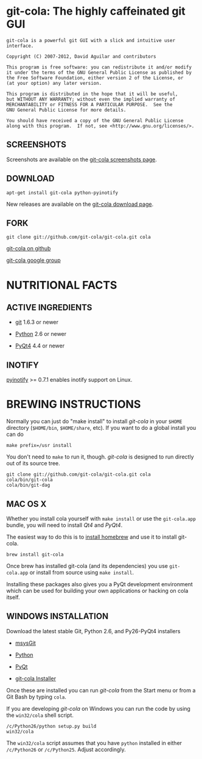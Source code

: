 # git-cola: The highly caffeinated git GUI

    git-cola is a powerful git GUI with a slick and intuitive user interface.

    Copyright (C) 2007-2012, David Aguilar and contributors

    This program is free software: you can redistribute it and/or modify
    it under the terms of the GNU General Public License as published by
    the Free Software Foundation, either version 2 of the License, or
    (at your option) any later version.

    This program is distributed in the hope that it will be useful,
    but WITHOUT ANY WARRANTY; without even the implied warranty of
    MERCHANTABILITY or FITNESS FOR A PARTICULAR PURPOSE.  See the
    GNU General Public License for more details.

    You should have received a copy of the GNU General Public License
    along with this program.  If not, see <http://www.gnu.org/licenses/>.

## SCREENSHOTS

Screenshots are available on the
[git-cola screenshots page](http://git-cola.github.com/screenshots.html).

## DOWNLOAD

    apt-get install git-cola python-pyinotify

New releases are available on the
[git-cola download page](http://git-cola.github.com/downloads.html).

## FORK

    git clone git://github.com/git-cola/git-cola.git cola

[git-cola on github](https://github.com/git-cola/git-cola)

[git-cola google group](http://groups.google.com/group/git-cola/)


# NUTRITIONAL FACTS


## ACTIVE INGREDIENTS

* [git](http://git-scm.com/) 1.6.3 or newer

* [Python](http://python.org/) 2.6 or newer

* [PyQt4](http://www.riverbankcomputing.co.uk/software/pyqt/download) 4.4 or newer

## INOTIFY

[pyinotify](https://github.com/seb-m/pyinotify) >= 0.7.1
enables inotify support on Linux.

# BREWING INSTRUCTIONS

Normally you can just do "make install" to install *git-cola*
in your `$HOME` directory (`$HOME/bin`, `$HOME/share`, etc).
If you want to do a global install you can do

    make prefix=/usr install

You don't need to `make` to run it, though.
*git-cola* is designed to run directly out of its source tree.

    git clone git://github.com/git-cola/git-cola.git cola
    cola/bin/git-cola
    cola/bin/git-dag

## MAC OS X

Whether you install cola yourself with `make install` or
use the `git-cola.app` bundle, you will need to install
*Qt4* and *PyQt4*.

The easiest way to do this is to [install homebrew](http://mxcl.github.com/homebrew/)
and use it to install git-cola.

    brew install git-cola

Once brew has installed git-cola (and its dependencies) you use
`git-cola.app` or install from source using `make install`.

Installing these packages also gives you a PyQt development
environment which can be used for building your own applications
or hacking on cola itself.


## WINDOWS INSTALLATION

Download the latest stable Git, Python 2.6, and Py26-PyQt4 installers

* [msysGit](http://code.google.com/p/msysgit/)

* [Python](http://python.org/download/)

* [PyQt](http://www.riverbankcomputing.co.uk/software/pyqt/download/)

* [git-cola Installer](https://github.com/git-cola/git-cola/downloads)

Once these are installed you can run *git-cola* from the Start menu or
from a Git Bash by typing `cola`.

If you are developing *git-cola* on Windows you can run the code by
using the `win32/cola` shell script.

    /c/Python26/python setup.py build
    win32/cola

The `win32/cola` script assumes that you have `python` installed in
either `/c/Python26` or `/c/Python25`.  Adjust accordingly.
